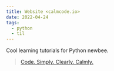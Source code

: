 ```yaml
---
title: Website <calmcode.io>
date: 2022-04-24
tags:
  - python
  - til
---
```


Cool learning tutorials for Python newbee.

> [Code. Simply. Clearly. Calmly.](https://calmcode.io)
